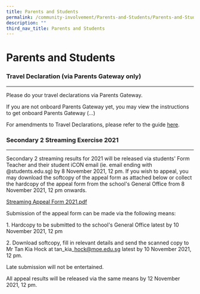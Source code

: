 ```yaml
---
title: Parents and Students
permalink: /community-involvement/Parents-and-Students/Parents-and-Students/permalink/
description: ""
third_nav_title: Parents and Students
---
```

Parents and Students
====================

### Travel Declaration (via Parents Gateway only)
---------------------------------------------

Please do your travel declarations via Parents Gateway.  
  
If you are not onboard Parents Gateway yet, you may view the instructions to get onboard Parents Gateway (...)

For amendments to Travel Declarations, please refer to the guide [here](/files/Amending%20Travel%20Declarations%20on%20PG.pdf).

### Secondary 2 Streaming Exercise 2021
-----------------------------------

Secondary 2 streaming results for 2021 will be released via students' Form Teacher and their student iCON email (ie. email ending with @students.edu.sg) by 8 November 2021, 12 pm. If you wish to appeal, you may download the softcopy of the appeal form as attached below or collect the hardcopy of the appeal form from the school's General Office from 8 November 2021, 12 pm onwards.

[Streaming Appeal Form 2021.pdf](/files/Streaming%20Appeal%20Form%202021.pdf)

Submission of the appeal form can be made via the following means:  
  
1\. Hardcopy to be submitted to the school's General Office latest by 10 November 2021, 12 pm  
  
2\. Download softcopy, fill in relevant details and send the scanned copy to Mr Tan Kia Hock at tan\_kia\_hock@moe.edu.sg latest by 10 November 2021, 12 pm.  
  
Late submission will not be entertained.  
  
All appeal results will be released via the same means by 12 November 2021, 12 pm.